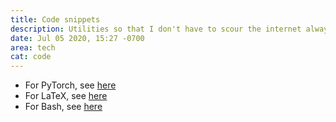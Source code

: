 ```yaml
---
title: Code snippets
description: Utilities so that I don't have to scour the internet always.
date: Jul 05 2020, 15:27 -0700
area: tech
cat: code
---
```


- For PyTorch, see [here](/kb/pytorch-code-snippets)
- For LaTeX, see [here](/kb/latex-code-snippets)
- For Bash, see [here](/kb/bash-code-snippets)
